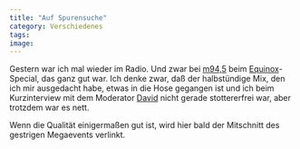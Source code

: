 ```yaml
---
title: "Auf Spurensuche"
category: Verschiedenes
tags: 
image: 
---
```


Gestern war ich mal wieder im Radio. Und zwar bei [m94,5](http://www.m945.de) beim [Equinox](http://www.e-q-x.net)-Special, das ganz gut war. Ich denke zwar, daß der halbstündige Mix, den ich mir ausgedacht habe, etwas in die Hose gegangen ist und ich beim Kurzinterview mit dem Moderator [David](http://www.spurensuche-muc.de) nicht gerade stottererfrei war, aber trotzdem war es nett.  

  

Wenn die Qualität einigermaßen gut ist, wird hier bald der Mitschnitt des gestrigen Megaevents verlinkt.